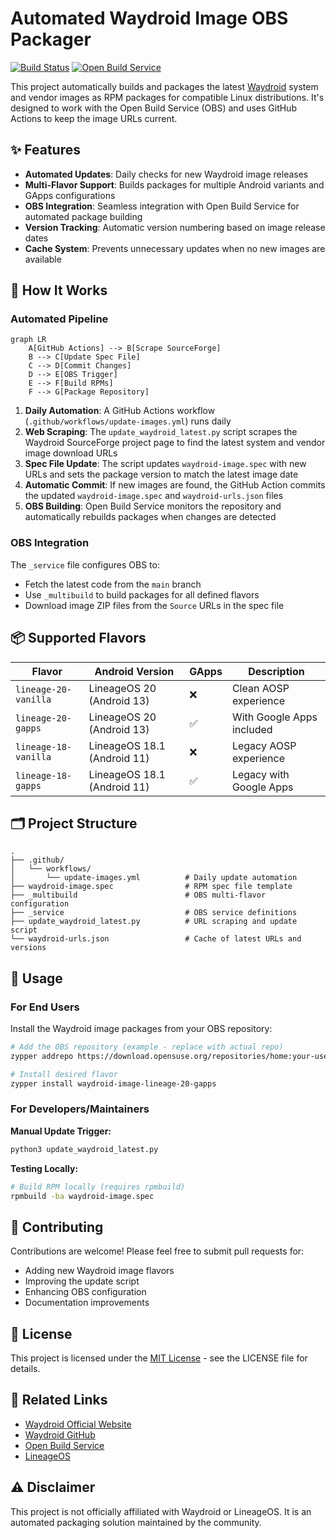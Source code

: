 # Automated Waydroid Image OBS Packager

[![Build Status](https://img.shields.io/github/actions/workflow/status/itachi-re/waydroid-image-obs-packager/update-images.yml?style=flat-square)](https://github.com/itachi-re/waydroid-image-obs-packager/actions)
[![Open Build Service](https://img.shields.io/badge/OBS-Package-blue?style=flat-square&logo=openbuildservice)](https://build.opensuse.org/package/show/home:itachi_re/waydroid-image)

This project automatically builds and packages the latest [Waydroid](https://waydro.id/) system and vendor images as RPM packages for compatible Linux distributions. It's designed to work with the Open Build Service (OBS) and uses GitHub Actions to keep the image URLs current.

## ✨ Features

- **Automated Updates**: Daily checks for new Waydroid image releases
- **Multi-Flavor Support**: Builds packages for multiple Android variants and GApps configurations
- **OBS Integration**: Seamless integration with Open Build Service for automated package building
- **Version Tracking**: Automatic version numbering based on image release dates
- **Cache System**: Prevents unnecessary updates when no new images are available

## 🚀 How It Works

### Automated Pipeline

```mermaid
graph LR
    A[GitHub Actions] --> B[Scrape SourceForge]
    B --> C[Update Spec File]
    C --> D[Commit Changes]
    D --> E[OBS Trigger]
    E --> F[Build RPMs]
    F --> G[Package Repository]
```

1. **Daily Automation**: A GitHub Actions workflow (`.github/workflows/update-images.yml`) runs daily
2. **Web Scraping**: The `update_waydroid_latest.py` script scrapes the Waydroid SourceForge project page to find the latest system and vendor image download URLs
3. **Spec File Update**: The script updates `waydroid-image.spec` with new URLs and sets the package version to match the latest image date
4. **Automatic Commit**: If new images are found, the GitHub Action commits the updated `waydroid-image.spec` and `waydroid-urls.json` files
5. **OBS Building**: Open Build Service monitors the repository and automatically rebuilds packages when changes are detected

### OBS Integration

The `_service` file configures OBS to:
- Fetch the latest code from the `main` branch
- Use `_multibuild` to build packages for all defined flavors
- Download image ZIP files from the `Source` URLs in the spec file

## 📦 Supported Flavors

| Flavor | Android Version | GApps | Description |
|--------|----------------|-------|-------------|
| `lineage-20-vanilla` | LineageOS 20 (Android 13) | ❌ | Clean AOSP experience |
| `lineage-20-gapps` | LineageOS 20 (Android 13) | ✅ | With Google Apps included |
| `lineage-18-vanilla` | LineageOS 18.1 (Android 11) | ❌ | Legacy AOSP experience |
| `lineage-18-gapps` | LineageOS 18.1 (Android 11) | ✅ | Legacy with Google Apps |

## 🗂️ Project Structure

```
.
├── .github/
│   └── workflows/
│       └── update-images.yml          # Daily update automation
├── waydroid-image.spec                # RPM spec file template
├── _multibuild                        # OBS multi-flavor configuration
├── _service                           # OBS service definitions
├── update_waydroid_latest.py          # URL scraping and update script
└── waydroid-urls.json                 # Cache of latest URLs and versions
```

## 🔧 Usage

### For End Users

Install the Waydroid image packages from your OBS repository:

```bash
# Add the OBS repository (example - replace with actual repo)
zypper addrepo https://download.opensuse.org/repositories/home:your-username/Your_Distribution/ your-waydroid

# Install desired flavor
zypper install waydroid-image-lineage-20-gapps
```

### For Developers/Maintainers

**Manual Update Trigger:**
```bash
python3 update_waydroid_latest.py
```

**Testing Locally:**
```bash
# Build RPM locally (requires rpmbuild)
rpmbuild -ba waydroid-image.spec
```

## 🤝 Contributing

Contributions are welcome! Please feel free to submit pull requests for:

- Adding new Waydroid image flavors
- Improving the update script
- Enhancing OBS configuration
- Documentation improvements

## 📄 License

This project is licensed under the [MIT License](LICENSE) - see the LICENSE file for details.

## 🔗 Related Links

- [Waydroid Official Website](https://waydro.id/)
- [Waydroid GitHub](https://github.com/waydroid/waydroid)
- [Open Build Service](https://openbuildservice.org/)
- [LineageOS](https://lineageos.org/)

## ⚠️ Disclaimer

This project is not officially affiliated with Waydroid or LineageOS. It is an automated packaging solution maintained by the community.
